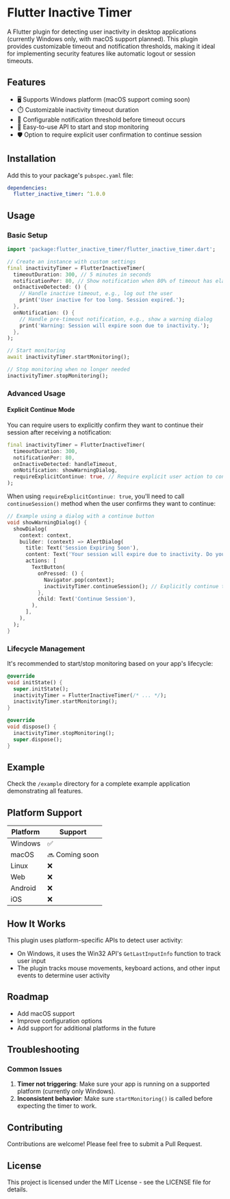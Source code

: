 # Flutter Inactive Timer

A Flutter plugin for detecting user inactivity in desktop applications (currently Windows only, with macOS support planned). This plugin provides customizable timeout and notification thresholds, making it ideal for implementing security features like automatic logout or session timeouts.

## Features
 
- 🖥️ Supports Windows platform (macOS support coming soon)
- ⏱️ Customizable inactivity timeout duration
- 🔔 Configurable notification threshold before timeout occurs
- 🔄 Easy-to-use API to start and stop monitoring
- 🛡️ Option to require explicit user confirmation to continue session

## Installation

Add this to your package's `pubspec.yaml` file:

```yaml
dependencies:
  flutter_inactive_timer: ^1.0.0
```

## Usage

### Basic Setup

```dart
import 'package:flutter_inactive_timer/flutter_inactive_timer.dart';

// Create an instance with custom settings
final inactivityTimer = FlutterInactiveTimer(
  timeoutDuration: 300, // 5 minutes in seconds
  notificationPer: 80, // Show notification when 80% of timeout has elapsed
  onInactiveDetected: () {
    // Handle inactive timeout, e.g., log out the user
    print('User inactive for too long. Session expired.');
  },
  onNotification: () {
    // Handle pre-timeout notification, e.g., show a warning dialog
    print('Warning: Session will expire soon due to inactivity.');
  },
);

// Start monitoring
await inactivityTimer.startMonitoring();

// Stop monitoring when no longer needed
inactivityTimer.stopMonitoring();
```

### Advanced Usage

#### Explicit Continue Mode

You can require users to explicitly confirm they want to continue their session after receiving a notification:

```dart
final inactivityTimer = FlutterInactiveTimer(
  timeoutDuration: 300,
  notificationPer: 80,
  onInactiveDetected: handleTimeout,
  onNotification: showWarningDialog,
  requireExplicitContinue: true, // Require explicit user action to continue
);
```

When using `requireExplicitContinue: true`, you'll need to call `continueSession()` method when the user confirms they want to continue:

```dart
// Example using a dialog with a continue button
void showWarningDialog() {
  showDialog(
    context: context,
    builder: (context) => AlertDialog(
      title: Text('Session Expiring Soon'),
      content: Text('Your session will expire due to inactivity. Do you want to continue?'),
      actions: [
        TextButton(
          onPressed: () {
            Navigator.pop(context);
            inactivityTimer.continueSession(); // Explicitly continue the session
          },
          child: Text('Continue Session'),
        ),
      ],
    ),
  );
}
```

### Lifecycle Management

It's recommended to start/stop monitoring based on your app's lifecycle:

```dart
@override
void initState() {
  super.initState();
  inactivityTimer = FlutterInactiveTimer(/* ... */);
  inactivityTimer.startMonitoring();
}

@override
void dispose() {
  inactivityTimer.stopMonitoring();
  super.dispose();
}
```

## Example

Check the `/example` directory for a complete example application demonstrating all features.

## Platform Support

| Platform | Support |
|----------|---------|
| Windows  | ✅      |
| macOS    | 🔜 Coming soon |
| Linux    | ❌      |
| Web      | ❌      |
| Android  | ❌      |
| iOS      | ❌      |

## How It Works

This plugin uses platform-specific APIs to detect user activity:

- On Windows, it uses the Win32 API's `GetLastInputInfo` function to track user input
- The plugin tracks mouse movements, keyboard actions, and other input events to determine user activity

## Roadmap

- Add macOS support
- Improve configuration options
- Add support for additional platforms in the future

## Troubleshooting

### Common Issues

1. **Timer not triggering**: Make sure your app is running on a supported platform (currently only Windows).
2. **Inconsistent behavior**: Make sure `startMonitoring()` is called before expecting the timer to work.

## Contributing

Contributions are welcome! Please feel free to submit a Pull Request.

## License

This project is licensed under the MIT License - see the LICENSE file for details.